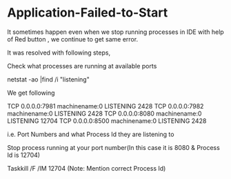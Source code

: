 # Application-Failed-to-Start


It sometimes happen even when we stop running processes in IDE with help of Red button , we continue to get same error.

It was resolved with following steps,

Check what processes are running at available ports

netstat -ao |find /i "listening"

We get following

TCP    0.0.0.0:7981           machinename:0        LISTENING       2428
TCP    0.0.0.0:7982           machinename:0        LISTENING       2428
TCP    0.0.0.0:8080           machinename:0        LISTENING       12704
TCP    0.0.0.0:8500           machinename:0        LISTENING       2428

i.e. Port Numbers and what Process Id they are listening to

Stop process running at your port number(In this case it is 8080 & Process Id is 12704)

Taskkill /F /IM 12704 (Note: Mention correct Process Id)
